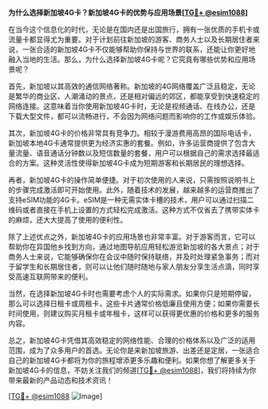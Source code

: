 **为什么选择新加坡4G卡？新加坡4G卡的优势与应用场景[[TG💪+ @esim1088](https://t.me/s/esim1088)]**

在当今这个信息化的时代，无论是在国内还是出国旅行，拥有一张优质的手机卡或流量卡都显得尤为重要。对于计划前往新加坡的游客、商务人士以及长期居住者来说，一张合适的新加坡4G卡不仅能够帮助你保持与世界的联系，还能让你更好地融入当地的生活。那么，为什么选择新加坡4G卡呢？它究竟有哪些优势和应用场景呢？

首先，新加坡以其高效的通信网络著称。新加坡的4G网络覆盖广泛且稳定，无论是繁华的商业区、人潮涌动的景点，还是相对偏远的郊区，都能享受到快速稳定的网络连接。这意味着当你使用新加坡4G卡时，无论是视频通话、在线办公，还是下载大型文件，都可以流畅进行，不会因为网络问题而影响你的工作或娱乐体验。

其次，新加坡4G卡的价格非常具有竞争力。相较于漫游费用高昂的国际电话卡，新加坡本地4G卡通常提供更为经济实惠的套餐。例如，许多运营商提供了包含大量流量、语音通话分钟数以及短信数量的套餐，用户可以根据自己的需求选择最适合的方案。这种灵活性使得新加坡4G卡成为短期游客和长期居民的理想选择。

再者，新加坡4G卡的操作简单便捷。对于初次使用的人来说，只需按照说明书上的步骤完成激活即可开始使用。此外，随着技术的发展，越来越多的运营商推出了支持eSIM功能的4G卡。eSIM是一种无需实体卡槽的技术，用户可以通过扫描二维码或者直接在手机上设置的方式轻松完成激活。这种方式不仅省去了携带实体卡的麻烦，还大大提高了使用的便利性。

除了上述优点之外，新加坡4G卡的应用场景也非常丰富。对于游客而言，它可以帮助你在异国他乡找到方向，通过地图导航应用轻松游览新加坡的各大景点；对于商务人士来说，它能够确保你在会议中随时保持联络，并及时处理紧急事务；而对于留学生和长期居住者，则可以让他们随时随地与家人朋友分享生活点滴，同时享受高速互联网带来的便利。

当然，在选择新加坡4G卡时也需要考虑个人的实际需求。如果你只是短期停留，那么可以选择日租卡或周租卡，这些卡片通常价格低廉且使用方便；如果你需要长时间使用，则建议购买月租卡或年租卡，这样可以获得更优惠的价格和更多的服务内容。

总之，新加坡4G卡凭借其高效稳定的网络性能、合理的价格体系以及广泛的适用范围，成为了众多用户的首选。无论你是来新加坡旅游、出差还是定居，一张适合自己的新加坡4G卡都将为你的旅程增添更多乐趣和便利。如果你想了解更多关于新加坡4G卡的信息，不妨关注我们的频道[[TG💪+ @esim1088](https://t.me/s/esim1088)]，我们将持续为你带来最新的产品动态和技术资讯！

[[TG💪+ @esim1088](https://t.me/s/esim1088) ![Image](https://i.postimg.cc/4NQfJmqS/Snipaste-2025-05-13-00-14-12.png)]